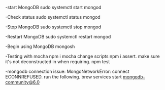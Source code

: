 -start MongoDB
sudo systemctl start mongod

-Check status
sudo systemctl status mongod

-Stop MongoDB
sudo systemctl stop mongod

-Restart MongoDB
sudo systemctl restart mongod

-Begin using MongoDB
mongosh

-Testing with mocha
npm i mocha
change scripts
npm i assert. make sure it's not deconstructed in when requiring.
npm test

-mongodb connection issue: MongoNetworkError: connect ECONNREFUSED. run the following.
brew services start mongodb-community@6.0
